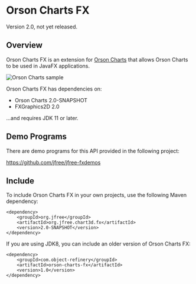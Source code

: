 Orson Charts FX
===============

Version 2.0, not yet released.

Overview
--------
Orson Charts FX is an extension for [Orson Charts](https://github.com/jfree/orson-charts "Orson Charts Project Page at GitHub") 
that allows Orson Charts to be used in JavaFX applications.

![Orson Charts sample](http://www.object-refinery.com/orsoncharts/images/orsoncharts_fx.png)

Orson Charts FX has dependencies on:

* Orson Charts 2.0-SNAPSHOT
* FXGraphics2D 2.0

...and requires JDK 11 or later.


Demo Programs
-------------
There are demo programs for this API provided in the following project:

https://github.com/jfree/jfree-fxdemos


Include
-------
To include Orson Charts FX in your own projects, use the following Maven dependency:

    <dependency>
        <groupId>org.jfree</groupId>
        <artifactId>org.jfree.chart3d.fx</artifactId>
        <version>2.0-SNAPSHOT</version>
    </dependency>

If you are using JDK8, you can include an older version of Orson Charts FX:

    <dependency>
        <groupId>com.object-refinery</groupId>
        <artifactId>orson-charts-fx</artifactId>
        <version>1.0</version>
    </dependency>

